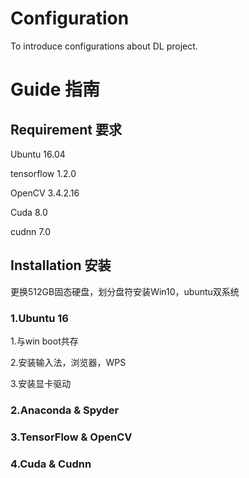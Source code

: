 # Configuration
To introduce configurations about DL project.
# Guide 指南
## Requirement 要求
Ubuntu 16.04

tensorflow 1.2.0

OpenCV 3.4.2.16

Cuda 8.0 

cudnn 7.0
## Installation 安装
更换512GB固态硬盘，划分盘符安装Win10，ubuntu双系统
### 1.Ubuntu 16

  1.与win boot共存
  
  2.安装输入法，浏览器，WPS
  
  3.安装显卡驱动
  
### 2.Anaconda & Spyder
### 3.TensorFlow & OpenCV
### 4.Cuda & Cudnn
